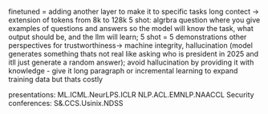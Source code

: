 finetuned = adding another layer to make it to specific tasks
long contect -> extension of tokens from 8k to 128k
5 shot: algrbra question where you give examples of questions and answers so the model will know the task, what output should be, and the llm will learn; 5 shot = 5 demonstrations
other perspectives for trustworthiness-> machine integrity, hallucination (model generates something thats not real like asking who is president in 2025 and itll just generate a random answer); 
avoid hallucination by providing it with knowledge - give it long paragraph or incremental learning to expand training data but thats costly 

presentations:
ML.ICML.NeurLPS.ICLR
NLP.ACL.EMNLP.NAACCL
Security conferences: S&.CCS.Usinix.NDSS



